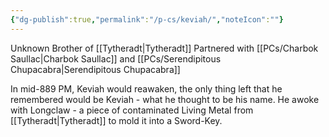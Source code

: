 ```yaml
---
{"dg-publish":true,"permalink":"/p-cs/keviah/","noteIcon":""}
---
```


Unknown Brother of [[Tytheradt\|Tytheradt]]
Partnered with [[PCs/Charbok Saullac\|Charbok Saullac]] and [[PCs/Serendipitous Chupacabra\|Serendipitous Chupacabra]]

In mid-889 PM, Keviah would reawaken, the only thing left that he remembered would be Keviah - what he thought to be his name. He awoke with Longclaw - a piece of contaminated Living Metal from [[Tytheradt\|Tytheradt]] to mold it into a Sword-Key. 